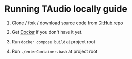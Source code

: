 # Running TAudio locally guide
1. Clone / fork / download source code from [GitHub repo](https://github.com/jeremu2907/audio-converter)

2. Get [Docker](https://docs.docker.com/get-docker/) if you don't have it yet.

3. Run `docker compose build` at project root

4. Run `./enterContainer.bash` at project root